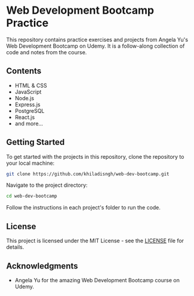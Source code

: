 # Web Development Bootcamp Practice

This repository contains practice exercises and projects from Angela Yu's Web Development Bootcamp on Udemy. It is a follow-along collection of code and notes from the course.

## Contents

- HTML & CSS
- JavaScript
- Node.js
- Express.js
- PostgreSQL
- React.js
- and more...

## Getting Started

To get started with the projects in this repository, clone the repository to your local machine:

```bash
git clone https://github.com/khiladisngh/web-dev-bootcamp.git
```

Navigate to the project directory:

```bash
cd web-dev-bootcamp
```

Follow the instructions in each project's folder to run the code.

## License

This project is licensed under the MIT License - see the [LICENSE](LICENSE) file for details.

## Acknowledgments

- Angela Yu for the amazing Web Development Bootcamp course on Udemy.
